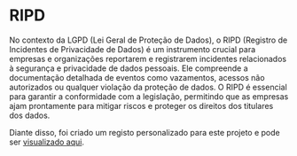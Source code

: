 # RIPD

No contexto da LGPD (Lei Geral de Proteção de Dados), o RIPD (Registro de Incidentes de Privacidade de Dados) é um instrumento crucial para empresas e organizações reportarem e registrarem incidentes relacionados à segurança e privacidade de dados pessoais. Ele compreende a documentação detalhada de eventos como vazamentos, acessos não autorizados ou qualquer violação da proteção de dados. O RIPD é essencial para garantir a conformidade com a legislação, permitindo que as empresas ajam prontamente para mitigar riscos e proteger os direitos dos titulares dos dados.

Diante disso, foi criado um registo personalizado para este projeto e pode ser [visualizado aqui](RPID.pdf).
